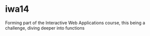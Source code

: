 # iwa14
Forming part of the Interactive Web Applications course, this being a challenge, diving deeper into functions
